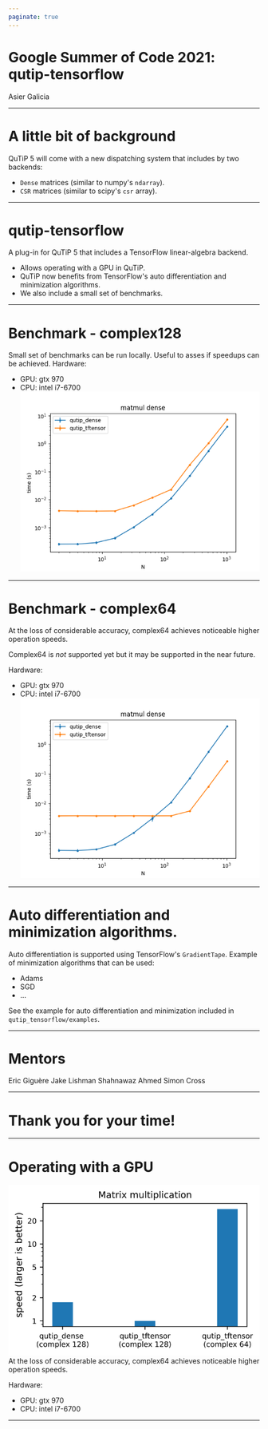 ```yaml
---
paginate: true
---
```


# Google Summer of Code 2021: qutip-tensorflow

Asier Galicia

--- 
# A little bit of background

QuTiP 5 will come with a new dispatching system that includes by two backends:
- `Dense` matrices (similar to numpy's `ndarray`).
- `CSR` matrices (similar to scipy's `csr` array).

---
# qutip-tensorflow

A plug-in for QuTiP 5 that includes a TensorFlow linear-algebra backend.

- Allows operating with a GPU in QuTiP.
- QuTiP now benefits from TensorFlow's auto differentiation and minimization algorithms.
- We also include a small set of benchmarks.

---
# Benchmark - complex128
Small set of benchmarks can be run locally. Useful to asses if speedups can be achieved.
Hardware:
- GPU: gtx 970
- CPU: intel i7-6700
![bg right:40% 100%](matmul_with_qutip_128.png)

---
# Benchmark - complex64
At the loss of considerable accuracy, complex64 achieves noticeable higher operation speeds.

Complex64 is _not_ supported yet but it may be supported in the near future.

Hardware:
- GPU: gtx 970
- CPU: intel i7-6700
![bg right:40% 100%](matmul_with_qutip_64.png)

---
# Auto differentiation and minimization algorithms.

Auto differentiation is supported using TensorFlow's `GradientTape`. 
Example of minimization algorithms that can be used:
- Adams
- SGD
- ...

See the example for auto differentiation and minimization included in `qutip_tensorflow/examples`.

---

# Mentors
Eric Giguère
Jake Lishman
Shahnawaz Ahmed
Simon Cross

---

# Thank you for your time!

---
# Operating with a GPU

![bg right:40% 100%](speedup.svg)
At the loss of considerable accuracy, complex64 achieves noticeable higher operation speeds.

Hardware:
- GPU: gtx 970
- CPU: intel i7-6700

---
